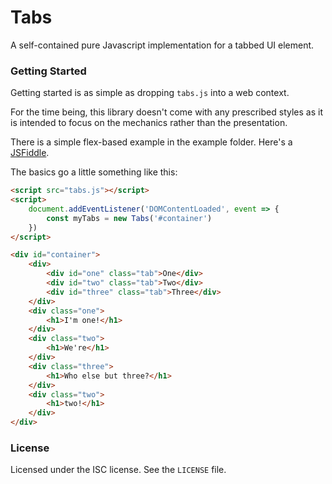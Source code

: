 # Tabs #

A self-contained pure Javascript implementation for a tabbed UI element.

### Getting Started ###

Getting started is as simple as dropping `tabs.js` into a web context.

For the time being, this library doesn't come with any prescribed styles
as it is intended to focus on the mechanics rather than the presentation.

There is a simple flex-based example in the example folder. Here's a [JSFiddle](https://jsfiddle.net/NemesisX00/qn286b6L/).

The basics go a little something like this:
```html
<script src="tabs.js"></script>
<script>
	document.addEventListener('DOMContentLoaded', event => {
		const myTabs = new Tabs('#container')
	})
</script>
```
```html
<div id="container">
	<div>
		<div id="one" class="tab">One</div>
		<div id="two" class="tab">Two</div>
		<div id="three" class="tab">Three</div>
	</div>
	<div class="one">
		<h1>I'm one!</h1>
	</div>
	<div class="two">
		<h1>We're</h1>
	</div>
	<div class="three">
		<h1>Who else but three?</h1>
	</div>
	<div class="two">
		<h1>two!</h1>
	</div>
</div>
```

### License ###

Licensed under the ISC license. See the `LICENSE` file.
